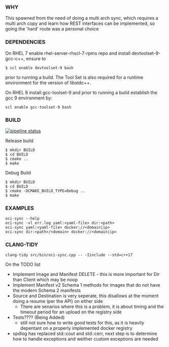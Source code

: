 ### WHY
This spawned from the need of doing a multi arch sync, which requires a multi arch copy
 and learn how REST interfaces can be implemented, so going the 'hard' route was a personal choice

### DEPENDENCIES
On RHEL 7 enable rhel-server-rhscl-7-rpms repo and install devtoolset-9-gcc-c++, ensure to 
```
$ scl enable devtoolset-9 bash
```
prior to running a build.  The Tool Set is also required for a runtime environment for the version of libstdc++.

On RHEL 8 install gcc-toolset-9 and prior to running a build establish the gcc 9 environment by: 
```
scl enable gcc-toolset-9 bash
```


### BUILD
[![pipeline status](https://gitlab.evoforge.org/mpo/oci-tool/badges/test/pipeline.svg)](https://gitlab.evoforge.org/mpo/oci-tool/-/commits/test)

Release build
```
$ mkdir BUILD
$ cd BUILD
$ cmake ..
$ make
```
Debug Build
```
$ mkdir BUILD
$ cd BUILD
$ cmake -DCMAKE_BUILD_TYPE=Debug ..
$ make
```

### EXAMPLES
```
oci-sync --help
oci-sync -vl err.log yaml:<yaml-file> dir:<path>
oci-sync yaml:<yaml-file> docker://<domain|ip>
oci-sync dir:<path>/<domain> docker://<domain|ip>
```

### CLANG-TIDY
```
clang-tidy src/bin/oci-sync.cpp -- -Iinclude --std=c++17
```

On the TODO list

- Implement Image and Manifest DELETE - this is more important for Dir than Client which may be noop
- Implement Manifest v2 Schema 1 methods for images that do not have the modern Schema 2 manifests
- Source and Destination is very seperate, this disallows at the moment doing a resume (per the API) on either side
  - There are senarios where this is a problem, it is about timing and the timeout period for an upload on the registry side
- Tests???? (Being Added)
  - still not sure how to write good tests for this, as it is heavily depentant on a properly implemented docker registry
- spdlog has replaced std::cout and std::cerr, next step is to determine how to handle exceptions and weither custom exceptions are needed
